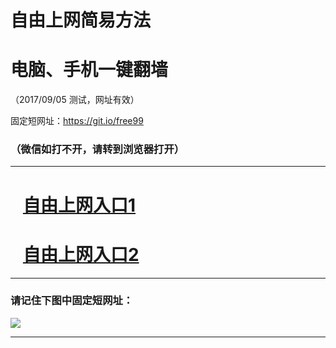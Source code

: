 ﻿# 自由上网简易方法

# 电脑、手机一键翻墙

（2017/09/05 测试，网址有效）

固定短网址：https://git.io/free99

### （微信如打不开，请转到浏览器打开）


***





# &nbsp;&nbsp; <a href="http://ft181796344.fwq-tz1001.xyz/fwqtz01.html?t=09050016625 " target="_blank">自由上网入口1</a>
# &nbsp;&nbsp; <a href="http://ft1311022558.fwq-tz1002.xyz/fwqtz02.html?t=090500121046 " target="_blank">自由上网入口2</a>
***

### 请记住下图中固定短网址：

<img src="https://s3-us-west-2.amazonaws.com/fwq-1001/yjfq-20170905okok.png" /> 


***

